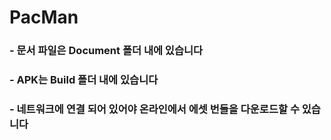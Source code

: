 # PacMan


### - 문서 파일은 Document 폴더 내에 있습니다

### - APK는 Build 폴더 내에 있습니다

### - 네트워크에 연결 되어 있어야 온라인에서 에셋 번들을 다운로드할 수 있습니다

